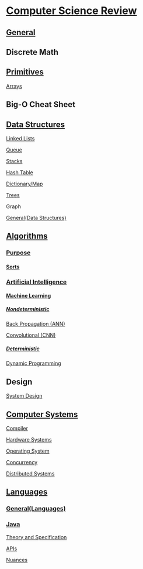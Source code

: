 # [Computer Science Review](https://github.com/unboagable/software-engineering-roadmap/blob/master/computer%20science%20review/Title/Title%20page.md)

## [General](https://github.com/unboagable/software-engineering-roadmap/blob/master/computer%20science%20review/General/General.md)

## Discrete Math

## [Primitives](https://github.com/unboagable/software-engineering-roadmap/blob/master/computer%20science%20review/Primitives/Primitives.md)

[Arrays](https://github.com/unboagable/software-engineering-roadmap/blob/master/computer%20science%20review/Primitives/Arrays/Arrays.md)

## Big-O Cheat Sheet

## [Data Structures](https://github.com/unboagable/software-engineering-roadmap/blob/master/computer%20science%20review/Data%20Structures/Data%20Structures.md)

[Linked Lists](https://github.com/unboagable/software-engineering-roadmap/blob/master/computer%20science%20review/Data%20Structures/Linked%20Lists/Linked%20Lists.md)

[Queue](https://github.com/unboagable/software-engineering-roadmap/blob/master/computer%20science%20review/Data%20Structures/Queues/Queues.md)

[Stacks](https://github.com/unboagable/software-engineering-roadmap/blob/master/computer%20science%20review/Data%20Structures/Stacks/Stacks.md)

[Hash Table](https://github.com/unboagable/software-engineering-roadmap/blob/master/computer%20science%20review/Data%20Structures/Hash%20Tables/Hash%20Tables.md)

[Dictionary/Map](https://github.com/unboagable/software-engineering-roadmap/blob/master/computer%20science%20review/Data%20Structures/Dictionary-Map/Dictionary%20-%20Map.md)

[Trees](https://github.com/unboagable/software-engineering-roadmap/blob/master/computer%20science%20review/Data%20Structures/Trees/Trees.md)

Graph

[General(Data Structures)](https://github.com/unboagable/software-engineering-roadmap/blob/master/computer%20science%20review/Data%20Structures/General(Data%20Structures)/General(Data%20Structures).md)

## [Algorithms](https://github.com/unboagable/software-engineering-roadmap/blob/master/computer%20science%20review/Algorithms/Algorithms.md)

### [Purpose](https://github.com/unboagable/software-engineering-roadmap/blob/master/computer%20science%20review/Algorithms/Purpose/Purpose.md)
#### [Sorts](https://github.com/unboagable/software-engineering-roadmap/blob/master/computer%20science%20review/Algorithms/Purpose/Sorts/Sorts.md)

### [Artificial Intelligence](https://github.com/unboagable/software-engineering-roadmap/blob/master/computer%20science%20review/Algorithms/Artificial%20Intelligence/Artificial%20Intelligence.md)
#### [Machine Learning](https://github.com/unboagable/software-engineering-roadmap/blob/master/computer%20science%20review/Algorithms/Artificial%20Intelligence/Machine%20Learning/Machine%20Learning.md)
##### [Nondeterministic](https://github.com/unboagable/software-engineering-roadmap/blob/master/computer%20science%20review/Algorithms/Artificial%20Intelligence/Machine%20Learning/Nondeterministic/Nondeterministic.md)

[Back Propagation (ANN)](https://github.com/unboagable/software-engineering-roadmap/blob/master/computer%20science%20review/Algorithms/Artificial%20Intelligence/Machine%20Learning/Nondeterministic/Back%20Propagation%20(ANN)/Back%20Propagation%20(ANN).md)

[Convolutional (CNN)](https://github.com/unboagable/software-engineering-roadmap/blob/master/computer%20science%20review/Algorithms/Artificial%20Intelligence/Machine%20Learning/Nondeterministic/Convolutional%20(CNN)/Convolutional%20(CNN).md)

##### [Deterministic](https://github.com/unboagable/software-engineering-roadmap/blob/master/computer%20science%20review/Algorithms/Artificial%20Intelligence/Machine%20Learning/Deterministic/Deterministic.md)

[Dynamic Programming](https://github.com/unboagable/software-engineering-roadmap/blob/master/computer%20science%20review/Algorithms/Artificial%20Intelligence/Machine%20Learning/Deterministic/Dynamic%20Programming/Dynamic%20Programming.md)

## Design

[System Design](https://github.com/unboagable/software-engineering-roadmap/blob/master/computer%20science%20review/Design/System%20Design/System%20Design.md)

## [Computer Systems](https://github.com/unboagable/software-engineering-roadmap/blob/master/computer%20science%20review/Computer%20Systems/Computer%20Systems.md)

[Compiler](https://github.com/unboagable/software-engineering-roadmap/blob/master/computer%20science%20review/Computer%20Systems/Compiler/Compiler.md)

[Hardware Systems](https://github.com/unboagable/software-engineering-roadmap/blob/master/computer%20science%20review/Computer%20Systems/Hardware%20Systems/Hardware%20Systems.md)

[Operating System](https://github.com/unboagable/software-engineering-roadmap/blob/master/computer%20science%20review/Computer%20Systems/Operating%20System/Operating%20Systems.md)

[Concurrency](https://github.com/unboagable/software-engineering-roadmap/blob/master/computer%20science%20review/Computer%20Systems/Concurrency/Concurrency.md)

[Distributed Systems](https://github.com/unboagable/software-engineering-roadmap/blob/master/computer%20science%20review/Computer%20Systems/Distributed%20Systems/Distributed%20Systems.md)

## [Languages](https://github.com/unboagable/software-engineering-roadmap/blob/master/computer%20science%20review/Languages/Languages.md)

### [General(Languages)](https://github.com/unboagable/software-engineering-roadmap/blob/master/computer%20science%20review/Languages/General(Languages)/General(Languages).md)
### [Java](https://github.com/unboagable/software-engineering-roadmap/blob/master/computer%20science%20review/Languages/Java/Java.md)

[Theory and Specification](https://github.com/unboagable/software-engineering-roadmap/blob/master/computer%20science%20review/Languages/Java/Theory%20and%20Specification/Theory%20and%20Specification.md)

[APIs](https://github.com/unboagable/software-engineering-roadmap/blob/master/computer%20science%20review/Languages/Java/APIs/APIs.md)

[Nuances](https://github.com/unboagable/software-engineering-roadmap/blob/master/computer%20science%20review/Languages/Java/Nuances/Nuances.md)
